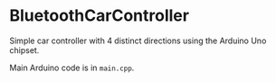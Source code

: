 # BluetoothCarController

Simple car controller with 4 distinct directions using the Arduino Uno chipset.

Main Arduino code is in `main.cpp`.
